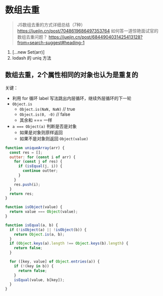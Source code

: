 # 数组去重
>
> JS数组去重的方式详细总结（7种）
> <https://juejin.cn/post/7048619686497353764>
> 如何答一道惊艳面试官的数组去重问题？
> <https://juejin.cn/post/6844904031425413128?from=search-suggest#heading-1>

1. [...new Set(arr)]
2. lodash 的 uniq 方法

## 数组去重，2个属性相同的对象也认为是重复的

关键：

- 利用 for 循环 label 写法跳出内层循环，继续外层循环的下一轮
- `Object.is`
  - `Object.is(NaN, NaN)` // true
  - `Object.is(0, -0)` // false
  - 其余和 === 一样
- `a === Object(a)` 判断是否是对象
  - 如果是对象则原样返回
  - 如果不是对象则返回 `Object(value)`

```js
function uniqueArray(arr) {
  const res = [];
  outter: for (const i of arr) {
    for (const j of res) {
      if (isEqual(j, i)) {
        continue outter;
      }
    }
    res.push(i);
  }
  return res;
}

function isObject(value) {
  return value === Object(value);
}

function isEqual(a, b) {
  if (!isObject(a) || !isObject(b)) {
    return Object.is(a, b);
  }
  if (Object.keys(a).length !== Object.keys(b).length) {
    return false;
  }

  for ([key, value] of Object.entries(a)) {
    if (!(key in b)) {
      return false;
    }
    isEqual(value, b[key]);
  }
}
```
